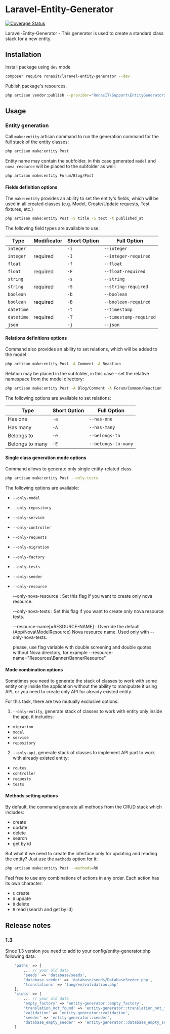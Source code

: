 # Laravel-Entity-Generator

[![Coverage Status](https://coveralls.io/repos/github/RonasIT/laravel-entity-generator/badge.svg?branch=master)](https://coveralls.io/github/RonasIT/laravel-entity-generator?branch=master)

Laravel-Entity-Generator - This generator is used to create a standard class stack for a new entity.

## Installation

Install package using `dev` mode

```bash
composer require ronasit/laravel-entity-generator --dev
```

Publish package's resources.

```bash
php artisan vendor:publish --provider="RonasIT\Support\EntityGeneratorServiceProvider"
```

## Usage

### Entity generation

Call `make:entity` artisan command to run the generation command for the full stack of the entity classes:

```bash
php artisan make:entity Post
```

Entity name may contain the subfolder, in this case generated `model` and `nova resource` will be placed to
the subfolder as well:

```bash
php artisan make:entity Forum/Blog/Post
```

#### Fields definition options

The `make:entity` provides an ability to set the entity's fields, which will be used in all created classes (e.g. Model, Create/Update requests, Test fixtures, etc.)

```bash
php artisan make:entity Post -S title -S text -t published_at
```

The following field types are available to use:

| Type | Modificator | Short Option | Full Option |
| -------- | -------- | ------- | ------- |
| `integer` | | `-i` | `--integer` |
| `integer` | required | `-I` | `--integer-required` |
| `float` | | `-f` | `--float` |
| `float` | required | `-F` | `--float-required` |
| `string` | | `-s` | `--string` |
| `string` | required | `-S` | `--string-required` |
| `boolean` | | `-b` | `--boolean` |
| `boolean` | required | `-B` | `--boolean-required` |
| `datetime` | | `-t` | `--timestamp` |
| `datetime` | required | `-T` | `--timestamp-required` |
| `json` | | `-j` | `--json` |

#### Relations definitions options

Command also provides an ability to set relations, which will be added to the model

```bash
php artisan make:entity Post -A Comment -A Reaction
```

Relation may be placed in the subfolder, in this case - set the relative namespace from the model directory:

```bash
php artisan make:entity Post -A Blog/Comment -A Forum/Common/Reaction
```

The following options are available to set relations:

| Type  | Short Option | Full Option |
| -------- | ------- | ------- |
| Has one | `-a` | `--has-one` |
| Has many | `-A` | `--has-many` |
| Belongs to | `-e` | `--belongs-to` |
| Belongs to many | `-E` | `--belongs-to-many` |

#### Single class generation mode options

Command allows to generate only single entity-related class

```bash
php artisan make:entity Post --only-tests
```

The following options are available:

- `--only-model`
- `--only-repository`
- `--only-service`
- `--only-controller`
- `--only-requests`
- `--only-migration`
- `--only-factory`
- `--only-tests`
- `--only-seeder`
- `--only-resource`

    --only-nova-resource       : Set this flag if you want to create only nova resource.
    
    --only-nova-tests          : Set this flag if you want to create only nova resource tests.

    --resource-name[=RESOURCE-NAME] : Override the default (App\\Nova\\ModelResource) Nova resource name. Used only with --only-nova-tests.
   
    please, use flag variable with double screening and double quotes without Nova directory, for example --resource-name="Resources\\Banner\\BannerResource"

#### Mode combination options

Sometimes you need to generate the stack of classes to work with some entity only inside the application without
the ability to manipulate it using API, or you need to create only API for already existed entity.

For this task, there are two mutually exclusive options:

1. `--only-entity`, generate stack of classes to work with entity only inside the app, it includes:
- `migration`
- `model`
- `service`
- `repository`

2. `--only-api`, generate stack of classes to implement API part to work with already existed entity:
- `routes`
- `controller`
- `requests`
- `tests`

#### Methods setting options

By default, the command generate all methods from the CRUD stack which includes:
- create
- update
- delete
- search
- get by id

But what if we need to create the interface only for updating and reading the entity? Just use the `methods` option for it:

```bash
php artisan make:entity Post --methods=RU
```

Feel free to use any combinations of actions in any order. Each action has its own character:
- `C` create
- `U` update
- `D` delete
- `R` read (search and get by id)

## Release notes

### 1.3

Since 1.3 version you need to add to your config/entity-generator.php following data:

```php
    'paths' => [
        ... // your old data
        'seeds' => 'database/seeds',
        'database_seeder' => 'database/seeds/DatabaseSeeder.php',
        'translations' => 'lang/en/validation.php'
    ],
    'stubs' => [
        ... // your old data
        'empty_factory' => 'entity-generator::empty_factory',
        'translation_not_found' => 'entity-generator::translation_not_found',
        'validation' => 'entity-generator::validation',
        'seeder' => 'entity-generator::seeder',
        'database_empty_seeder' => 'entity-generator::database_empty_seeder'
    ]
``` 
